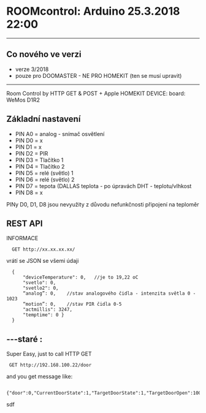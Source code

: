 # ROOMcontrol: Arduino 25.3.2018 22:00


----------

## Co nového ve verzi


- verze 3/2018
- pouze pro DOOMASTER - NE PRO HOMEKIT (ten se musí upravit)

--------

Room Control by HTTP GET & POST + Apple HOMEKIT
DEVICE:
board: WeMos D1R2


## Základní nastavení

- PIN A0 = analog - snímač osvětlení
- PIN D0 = x
- PIN D1 = x
- PIN D2 = PIR
- PIN D3 = Tlačítko 1
- PIN D4 = Tlačítko 2
- PIN D5 = relé (světlo) 1
- PIN D6 = relé (světlo) 2
- PIN D7 = tepota (DALLAS teplota - po úpravách DHT - teplotu/vlhkost
- PIN D8 = x

PINy D0, D1, D8 jsou nevyužity z důvodu nefunkčnosti připojení na teploměr


## REST API

INFORMACE

      GET http://xx.xx.xx.xx/

vrátí se JSON se všemi údaji

      {
          "deviceTemperature": 0,   //je to 19,22 oC
          "svetlo": 0,
          "svetlo2": 0,
          “analog”: 0,    //stav analogového čidla - intenzita světla 0 - 1023
          “motion”: 0,    //stav PIR čidla 0-5
          "actmillis": 3247,
          "temptime": 0 }
      }


---staré :
-
Super Easy, just to call HTTP GET

     GET http://192.168.100.22/door

and you get message like:

     {"door":0,"CurrentDoorState":1,"TargetDoorState":1,"TargetDoorOpen":100,"ObstructionDetected":false}

sdf
